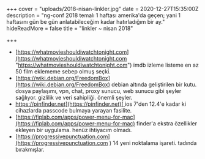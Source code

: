 +++
cover = "uploads/2018-nisan-linkler.jpg"
date = 2020-12-27T15:35:00Z
description = "ng-conf 2018 temalı 1 haftası amerika'da geçen; yani 1 haftasını gün be gün anlatabileceğim kadar hatırladığım bir ay."
hideReadMore = false
title = "linkler ~ nisan 2018"

+++
* [https://whatmovieshouldiwatchtonight.com](https://whatmovieshouldiwatchtonight.com "https://whatmovieshouldiwatchtonight.com") imdb izleme listeme en az 50 film eklememe sebep olmuş seçki.
* [https://wiki.debian.org/FreedomBox](https://wiki.debian.org/FreedomBox) debian altında geliştirilen bir kutu. dosya paylaşımı, vpn, chat, proxy sunucu, web sunucu gibi şeyler sağlıyor. gizlilik ve veri sahipliği. önemli şeyler.
* [https://pinfinder.net](https://pinfinder.net)[ ]()ios 7'den 12.4'e kadar ki cihazlarda passcode bulmaya yarayan fasilite.
* [https://fiplab.com/apps/power-menu-for-mac](https://fiplab.com/apps/power-menu-for-mac) finder'a ekstra özellikler ekleyen bir uygulama. henüz ihtiyacım olmadı.
* [https://progressivepunctuation.com](https://progressivepunctuation.com ) 14 yeni noktalama işareti. tadında bırakmışlar.